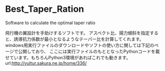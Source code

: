 # Best_Taper_Ration
Software to calculate the optimal taper ratio

飛行機の翼設計を手助けするソフトです。
アスペクト比、揚力傾斜を指定すると、誘導抗力係数が最小となるようなテーパー比を計算してくれます。
windows用実行ファイルのダウンロードやソフトの使い方に関しては下記のページで公開しており、
ここには実行ファイルのもととなったPythonコードを載せています。もちろんPython3環境があればこれでも動きます。
url:http://vultur.sakura.ne.jp/home/336/
